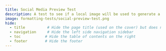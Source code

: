 ```yaml
---
title: Social Media Preview Test
description: A test to see if a local image will be used to generate a social media card.
image: formatting-tests/social-preview-test.png
hide:
  - title          # Hide the page title (used on the cover) but does not currently work so use CSS
  - navigation     # Hide the left side navigation sidebar
  - toc           # Hide the table of contents on the right
  - footer        # Hide the footer
---
```

